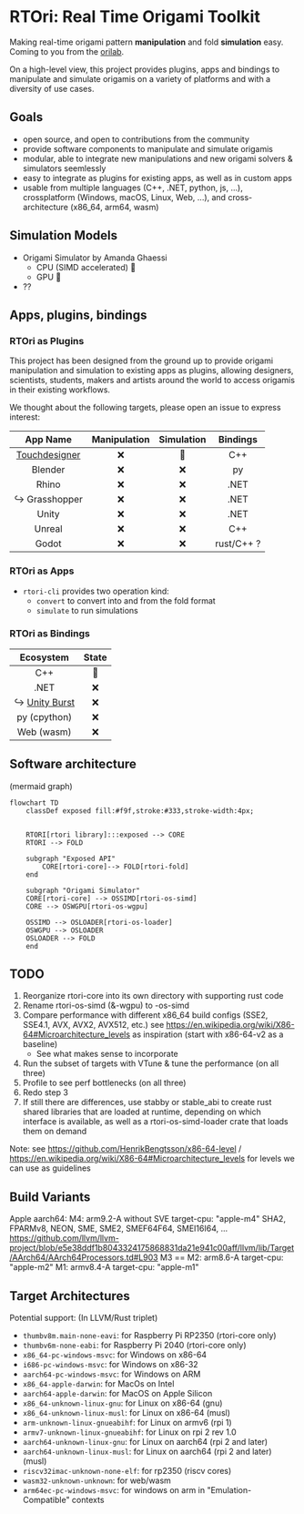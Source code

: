 # RTOri: Real Time Origami Toolkit

Making real-time origami pattern **manipulation** and fold **simulation** easy. Coming to you from the [orilab](https://orilab.art/).

On a high-level view, this project provides plugins, apps and bindings to manipulate and simulate origamis on a variety of platforms  and with a diversity of use cases. 

## Goals

- open source, and open to contributions from the community
- provide software components to manipulate and simulate origamis
- modular, able to integrate new manipulations and new origami solvers & simulators seemlessly
- easy to integrate as plugins for existing apps, as well as in custom apps
- usable from multiple languages (C++, .NET, python, js, ...), crossplatform (Windows, macOS, Linux, Web, ...), and cross-architecture (x86_64, arm64, wasm)

## Simulation Models

- Origami Simulator by Amanda Ghaessi
    - CPU (SIMD accelerated) 🚧
    - GPU 🚧
- ??

## Apps, plugins, bindings

### RTOri as Plugins

This project has been designed from the ground up to provide origami manipulation and simulation to existing apps as plugins, allowing designers, scientists, students, makers and artists around the world to access origamis in their existing workflows.

We thought about the following targets, please open an issue to express interest:

| App Name          | Manipulation | Simulation | Bindings |
|:-----------------:|:------------:|:----------:|:--------:|
| [Touchdesigner](https://derivative.ca/UserGuide/TouchDesigner) | ❌ | 🚧 | C++ |
| Blender           | ❌ | ❌ | py |
| Rhino             | ❌ | ❌ | .NET |
| ↪ Grasshopper     | ❌ | ❌ | .NET |
| Unity             | ❌ | ❌ | .NET |
| Unreal            | ❌ | ❌ | C++  |
| Godot             | ❌ | ❌ | rust/C++ ? |

### RTOri as Apps

- `rtori-cli` provides two operation kind:
    - `convert` to convert into and from the fold format
    - `simulate` to run simulations

### RTOri as Bindings

| Ecosystem     | State |
|:-------------:|:--:|
| C++           | 🚧 |
| .NET          | ❌ |
| ↪ [Unity Burst](https://docs.unity.cn/Packages/com.unity.burst@1.8/manual/csharp-burst-intrinsics-dllimport.html) | ❌ |
| py (cpython)  | ❌ | 
| Web (wasm)    | ❌ |

## Software architecture
(mermaid graph)
```mermaid
flowchart TD
    classDef exposed fill:#f9f,stroke:#333,stroke-width:4px;


    RTORI[rtori library]:::exposed --> CORE
    RTORI --> FOLD

    subgraph "Exposed API"
        CORE[rtori-core]--> FOLD[rtori-fold]
    end

    subgraph "Origami Simulator"
    CORE[rtori-core] --> OSSIMD[rtori-os-simd]
    CORE --> OSWGPU[rtori-os-wgpu]

    OSSIMD --> OSLOADER[rtori-os-loader]
    OSWGPU --> OSLOADER
    OSLOADER --> FOLD
    end
```

## TODO

1. Reorganize rtori-core into its own directory with supporting rust code
2. Rename rtori-os-simd (&-wgpu) to -os-simd
3. Compare performance with different x86_64 build configs (SSE2, SSE4.1, AVX, AVX2, AVX512, etc.) see https://en.wikipedia.org/wiki/X86-64#Microarchitecture_levels as inspiration (start with x86-64-v2 as a baseline)
    - See what makes sense to incorporate
4. Run the subset of targets with VTune & tune the performance (on all three)
5. Profile to see perf bottlenecks (on all three)
6. Redo step 3
7. If still there are differences, use stabby or stable_abi to create rust shared libraries that are loaded at runtime, depending on which interface is available, as well as a rtori-os-simd-loader crate that loads them on demand

Note: see https://github.com/HenrikBengtsson/x86-64-level / https://en.wikipedia.org/wiki/X86-64#Microarchitecture_levels for levels we can use as guidelines

## Build Variants

Apple aarch64:
    M4: arm9.2-A without SVE
        target-cpu: "apple-m4" SHA2, FPARMv8, NEON, SME, SME2, SMEF64F64, SMEI16I64, ... https://github.com/llvm/llvm-project/blob/e5e38ddf1b8043324175868831da21e941c00aff/llvm/lib/Target/AArch64/AArch64Processors.td#L903
    M3 == M2: arm8.6-A target-cpu: "apple-m2"
    M1: armv8.4-A target-cpu: "apple-m1"

## Target Architectures

Potential support: (In LLVM/Rust triplet)

- `thumbv8m.main-none-eavi`: for Raspberry Pi RP2350 (rtori-core only)
- `thumbv6m-none-eabi`: for Raspberry Pi 2040 (rtori-core only)
- `x86_64-pc-windows-msvc`: for Windows on x86-64
- `i686-pc-windows-msvc`: for Windows on x86-32
- `aarch64-pc-windows-msvc`: for Windows on ARM
- `x86_64-apple-darwin`: for MacOs on Intel
- `aarch64-apple-darwin`: for MacOS on Apple Silicon
- `x86_64-unknown-linux-gnu`: for Linux on x86-64 (gnu)
- `x86_64-unknown-linux-musl`: for Linux on x86-64 (musl)
- `arm-unknown-linux-gnueabihf`: for Linux on armv6 (rpi 1)
- `armv7-unknown-linux-gnueabihf`: for Linux on rpi 2 rev 1.0
- `aarch64-unknown-linux-gnu`: for Linux on aarch64 (rpi 2 and later)
- `aarch64-unknown-linux-musl`: for Linux on aarch64 (rpi 2 and later) (musl)
- `riscv32imac-unknown-none-elf`: for rp2350 (riscv cores)
- `wasm32-unknown-unknown`: for web/wasm
- `arm64ec-pc-windows-msvc`: for windows on arm in "Emulation-Compatible" contexts